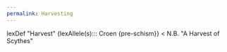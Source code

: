 ```yaml
---
permalink: Harvesting
---
```

lexDef "Harvest" {lexAllele(s)::: Croen {pre-schism}} < N.B. "A Harvest of Scythes"
